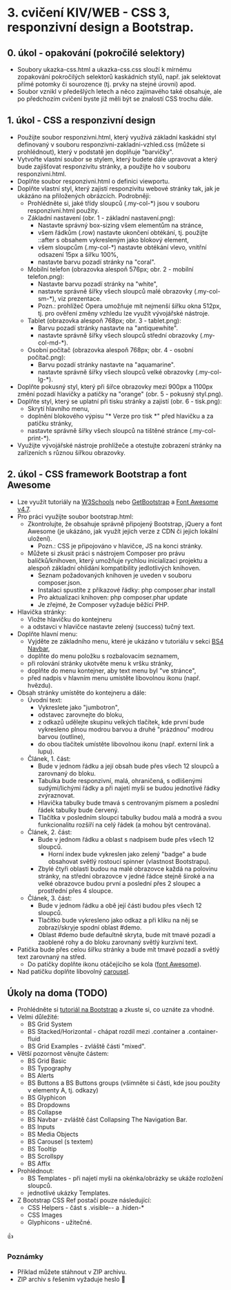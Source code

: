 # 3. cvičení KIV/WEB - CSS 3, responzivní design a Bootstrap.


## 0. úkol - opakování (pokročilé selektory)

* Soubory ukazka-css.html a ukazka-css.css slouží k mírnému zopakování pokročilých selektorů kaskádních stylů, např. jak selektovat přímé potomky či sourozence (tj. prvky na stejné úrovni) apod.
* Soubor vznikl v předešlých letech a něco zajímavého také obsahuje, ale po předchozím cvičení byste již měli být se znalostí CSS trochu dále.
  

## 1. úkol - CSS a responzivní design

* Použijte soubor responzivni.html, který využívá základní kaskádní styl definovaný v souboru responzivni-zakladni-vzhled.css (můžete si prohlédnout), který v podstatě jen doplňuje "barvičky".
* Vytvořte vlastní soubor se stylem, který budete dále upravovat a který bude zajišťovat responzivitu stránky, a použijte ho v souboru responzivni.html.
* Doplňte soubor responzivni.html o definici viewportu.
* Doplňte vlastní styl, který zajistí responzivitu webové stránky tak, jak je ukázáno na přiložených obrázcích. Podrobněji:
  * Prohlédněte si, jaké třídy sloupců (.my-col-*) jsou v souboru responzivni.html použity.
  * Základní nastavení (obr. 1 - základní nastavení.png):
    * Nastavte správný box-sizing všem elementům na stránce,
    * všem řádkům (.row) nastavte ukončení obtékání, tj. použijte ::after s obsahem vykresleným jako blokový element,
    * všem sloupcům (.my-col-*) nastavte obtékání vlevo, vnitřní odsazení 15px a šířku 100%,
    * nastavte barvu pozadí stránky na "coral".
  * Mobilní telefon (obrazovka alespoň 576px; obr. 2 - mobilní telefon.png):
    * Nastavte barvu pozadí stránky na "white",
    * nastavte správně šířky všech sloupců malé obrazovky (.my-col-sm-*), viz prezentace.
    * Pozn.: prohlížeč Opera umožňuje mít nejmenší šířku okna 512px, tj. pro ověření změny vzhledu lze využít vývojářské nástroje.
  * Tablet (obrazovka alespoň 768px; obr. 3 - tablet.png):
    * Barvu pozadí stránky nastavte na "antiquewhite".
    * nastavte správně šířky všech sloupců střední obrazovky (.my-col-md-*).      
  * Osobní počítač  (obrazovka alespoň 768px; obr. 4 - osobní počítač.png):
    * Barvu pozadí stránky nastavte na "aquamarine".
    * nastavte správně šířky všech sloupců velké obrazovky (.my-col-lg-*).   
* Doplňte pokusný styl, který při šířce obrazovky mezi 900px a 1100px změní pozadí hlavičky a patičky na "orange" (obr. 5 - pokusný styl.png).     
* Doplňte styl, který se uplatní při tisku stránky a zajistí (obr. 6 - tisk.png):
  * Skrytí hlavního menu,
  * doplnění blokového výpisu "* Verze pro tisk *" před hlavičku a za patičku stránky,
  * nastavte správně šířky všech sloupců na tištěné stránce (.my-col-print-*).  
* Využijte vývojářské nástroje prohlížeče a otestujte zobrazení stránky na zařízeních s různou šířkou obrazovky.


## 2. úkol - CSS framework Bootstrap a font Awesome

* Lze využít tutoriály na [W3Schools](https://www.w3schools.com/bootstrap4/default.asp) nebo [GetBootstrap](https://getbootstrap.com) a [Font Awesome v4.7](https://fontawesome.com/v4.7.0/icons/).
* Pro práci využijte soubor bootstrap.html:
  * Zkontrolujte, že obsahuje správně připojený Bootstrap, jQuery a font Awesome (je ukázáno, jak využít jejich verze z CDN či jejich lokální uložení).
    * Pozn.: CSS je připojováno v hlavičce, JS na konci stránky.
  * Můžete si zkusit práci s nástrojem Composer pro právu balíčků/knihoven, který umožňuje rychlou inicializaci projektu a alespoň základní ohlídání kompatibility jedlotlivých knihoven.
    * Seznam požadovaných knihoven je uveden v souboru composer.json.
    * Instalaci spustíte z příkazové řádky: php composer.phar install
    * Pro aktualizaci knihoven: php composer.phar update
    * Je zřejmé, že Composer vyžaduje běžící PHP.
* Hlavička stránky:
  * Vložte hlavičku do kontejneru
  * a odstavci v hlavičce nastavte zelený (success) tučný text.
* Doplňte hlavní menu:
  * Vyjděte ze základního menu, které je ukázáno v tutoriálu v sekci [BS4 Navbar](https://www.w3schools.com/bootstrap4/bootstrap_navbar.asp),
  * doplňte do menu položku s rozbalovacím seznamem,
  * při rolování stránky ukotvěte menu k vršku stránky,
  * doplňte do menu kontejner, aby text menu byl "ve stránce",
  * před nadpis v hlavním menu umístěte libovolnou ikonu (např. hvězdu).
* Obsah stránky umístěte do kontejneru a dále:
  * Úvodní text:
    * Vykreslete jako "jumbotron",
    * odstavec zarovnejte do bloku,
    * z odkazů udělejte skupinu velkých tlačítek, kde první bude vykresleno plnou modrou barvou a druhé "prázdnou" modrou barvou (outline),
    * do obou tlačítek umístěte libovolnou ikonu (např. externí link a lupu).
  * Článek, 1. část:
    * Bude v jednom řádku a její obsah bude přes všech 12 sloupců a zarovnaný do bloku.
    * Tabulka bude responzivní, malá, ohraničená, s odlišenými sudými/lichými řádky a při najetí myši se budou jednotlivé řádky zvýraznovat.
    * Hlavička tabulky bude tmavá s centrovaným písmem a poslední řádek tabulky bude červený.
    * Tlačítka v posledním sloupci tabulky budou malá a modrá a svou funkcionalitu rozšíří na celý řádek (a mohou být centrována).
  * Článek, 2. část:
    * Bude v jednom řádku a oblast s nadpisem bude přes všech 12 sloupců.
      * Horní index bude vykreslen jako zelený "badge" a bude obsahovat světlý rostoucí spinner (vlastnost Bootstrapu).
    * Zbylé čtyři oblasti budou na malé obrazovce každá na polovinu stránky, na střední obrazovce v jedné řádce stejně široké a na velké obrazovce budou první a poslední přes 2 sloupec a prostřední přes 4 sloupce.
  * Článek, 3. část:
    * Bude v jednom řádku a obě její části budou přes všech 12 sloupců.
    * Tlačítko bude vykresleno jako odkaz a při kliku na něj se zobrazí/skryje spodní oblast #demo.
    * Oblast #demo bude defaultně skryta, bude mít tmavé pozadí a zaoblené rohy a do bloku zarovnaný světlý kurzívní text.
* Patička bude přes celou šířku stránky a bude mít tmavé pozadí a světlý text zarovnaný na střed.
  * Do patičky doplňte ikonu otáčejícího se kola ([font Awesome](https://fontawesome.com/v4.7.0/examples/#animated)).
* Nad patičku doplňte libovolný [carousel](https://www.w3schools.com/bootstrap4/bootstrap_carousel.asp).  
    



## Úkoly na doma (TODO)

* Prohlédněte si [tutoriál na Bootstrap](https://www.w3schools.com/bootstrap4/) a zkuste si, co uznáte za vhodné.
* Velmi důležité:
  * BS Grid System
  * BS Stacked/Horizontal - chápat rozdíl mezi .container a .container-fluid
  * BS Grid Examples - zvláště části "mixed".
* Větší pozornost věnujte částem:
  * BS Grid Basic
  * BS Typography
  * BS Alerts
  * BS Buttons a BS Buttons groups (všimněte si části, kde jsou použity v elementy A, tj. odkazy)
  * BS Glyphicon
  * BS Dropdowns
  * BS Collapse
  * BS Navbar - zvláště část Collapsing The Navigation Bar.
  * BS Inputs
  * BS Media Objects
  * BS Carousel (s textem)
  * BS Tooltip
  * BS Scrollspy
  * BS Affix
* Prohlédnout:
  * BS Templates - při najetí myši na okénka/obrázky se ukáže rozložení sloupců.
  * jednotlivé ukázky Templates.
* Z Bootstrap CSS Ref postačí pouze následující:
  * CSS Helpers - část s .visible-*-* a .hiden-*
  * CSS Images
  * Glyphicons - užitečné.




:+1:


### Poznámky

* Příklad můžete stáhnout v ZIP archivu.
* ZIP archiv s řešením vyžaduje heslo :horse:
